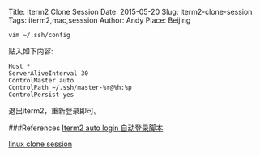 Title: Iterm2 Clone Session
Date: 2015-05-20
Slug: iterm2-clone-session
Tags: iterm2,mac,sesssion
Author: Andy
Place: Beijing

```language-bash   
vim ~/.ssh/config
``` 
贴入如下内容:

```language-bash   
Host *
ServerAliveInterval 30
ControlMaster auto
ControlPath ~/.ssh/master-%r@%h:%p
ControlPersist yes 
``` 
    
退出iterm2，重新登录即可。






###References
[Iterm2 auto login 自动登录脚本](http://www.dbathink.com/2012/10/iterm2-auto-automatic-login-log-on-script/)

[linux clone session](http://laughingchs.iteye.com/blog/1317703)

